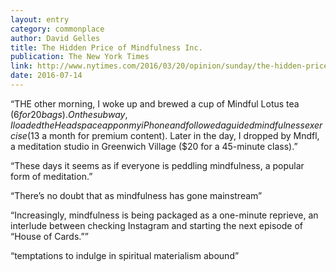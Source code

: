 ```yaml
---
layout: entry
category: commonplace
author: David Gelles
title: The Hidden Price of Mindfulness Inc.
publication: The New York Times
link: http://www.nytimes.com/2016/03/20/opinion/sunday/the-hidden-price-of-mindfulness-inc.html
date: 2016-07-14
---
```


“THE other morning, I woke up and brewed a cup of Mindful Lotus tea ($6 for 20 bags). On the subway, I loaded the Headspace app on my iPhone and followed a guided mindfulness exercise ($13 a month for premium content). Later in the day, I dropped by Mndfl, a meditation studio in Greenwich Village ($20 for a 45-minute class).”

“These days it seems as if everyone is peddling mindfulness, a popular form of meditation.”

“There’s no doubt that as mindfulness has gone mainstream”

“Increasingly, mindfulness is being packaged as a one-minute reprieve, an interlude between checking Instagram and starting the next episode of “House of Cards.””

“temptations to indulge in spiritual materialism abound”


